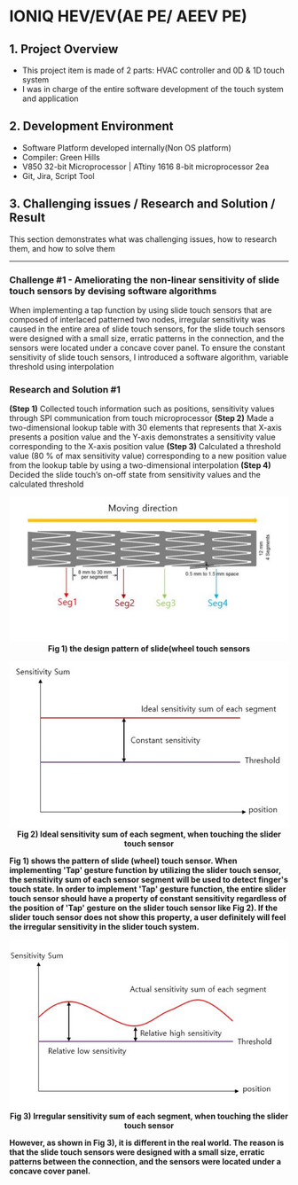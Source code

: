 # IONIQ HEV/EV(AE PE/ AEEV PE)

## 1. Project Overview
- This project item is made of 2 parts: HVAC controller and 0D & 1D touch system
- I was in charge of the entire software development of the touch system and application

## 2. Development Environment
-  Software Platform developed internally(Non OS platform)
-  Compiler: Green Hills
-  V850 32-bit Microprocessor | ATtiny 1616 8-bit microprocessor 2ea
-  Git, Jira, Script Tool

## 3. Challenging issues / Research and Solution / Result
This section demonstrates what was challenging issues, how to research them, and how to solve them

---
### Challenge #1 - Ameliorating the non-linear sensitivity of slide touch sensors by devising software algorithms
When implementing a tap function by using slide touch sensors that are composed of interlaced patterned two nodes, irregular sensitivity was caused in the entire area of slide touch sensors, for the slide touch sensors were designed with a small size, erratic patterns in the connection, and the sensors were located under a concave cover panel. To ensure the constant sensitivity of slide touch sensors, I introduced a software algorithm, variable threshold using interpolation

### Research and Solution #1
**(Step 1)** Collected touch information such as positions, sensitivity values through SPI communication from touch
microprocessor
**(Step 2)** Made a two-dimensional lookup table with 30 elements that represents that X-axis presents a position value and
the Y-axis demonstrates a sensitivity value corresponding to the X-axis position value
**(Step 3)** Calculated a threshold value (80 % of max sensitivity value) corresponding to a new position value from the
lookup table by using a two-dimensional interpolation
**(Step 4)** Decided the slide touch’s on-off state from sensitivity values and the calculated threshold

<p align="center">
<img src="./Img/AEPE_Sensor.jpg"><br>
<strong>Fig 1) the design pattern of slide(wheel touch sensors</strong>
<p>

<p align="center">
<img src="./Img/AEPE_Delta1.jpg"><br>
<strong>Fig 2) Ideal sensitivity sum of each segment, when touching the slider touch sensor

**Fig 1)** shows the pattern of slide (wheel) touch sensor. When implementing 'Tap' gesture function by utilizing the slider touch sensor, the sensitivity sum of each sensor segment will be used to detect finger's touch state. In order to implement 'Tap' gesture function, the entire slider touch sensor should have a property of constant sensitivity regardless of the position of 'Tap' gesture on the slider touch sensor like **Fig 2)**. If the slider touch sensor does not show this property, a user definitely will feel the irregular sensitivity in the slider touch system.

<p align="center">
<img src="./Img/AEPE_Delta2.jpg"><br>
<strong>Fig 3) Irregular sensitivity sum of each segment, when touching the slider touch sensor

However, as shown in **Fig 3)**, it is different in the real world. The reason is that the slide touch sensors were designed with a small size, erratic patterns between the connection, and the sensors were located under a concave cover panel.
